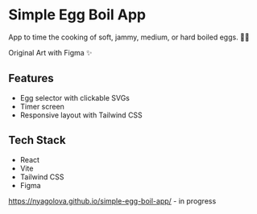 # Simple Egg Boil App

App to time the cooking of soft, jammy, medium, or hard boiled eggs. 🥚🐣

Original Art with Figma ✨

## Features
- Egg selector with clickable SVGs
- Timer screen
- Responsive layout with Tailwind CSS

## Tech Stack
- React
- Vite
- Tailwind CSS
- Figma

https://nyagolova.github.io/simple-egg-boil-app/ - in progress
